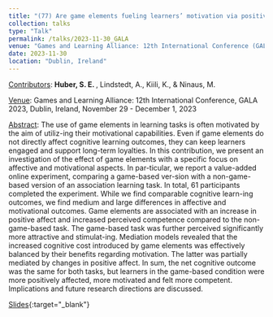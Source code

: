 ```yaml
---
title: "(77) Are game elements fueling learners’ motivation via positive affect?"
collection: talks
type: "Talk"
permalink: /talks/2023-11-30_GALA
venue: "Games and Learning Alliance: 12th International Conference (GALA 2023)"
date: 2023-11-30
location: "Dublin, Ireland"
---
```


<u>Contributors</u>: <b>Huber, S. E. </b>, Lindstedt, A., Kiili, K., & Ninaus, M.

<u>Venue</u>: Games and Learning Alliance: 12th International Conference, GALA 2023, Dublin, Ireland, November 29 - December 1, 2023

<u>Abstract</u>: The use of game elements in learning tasks is often motivated by the aim of utiliz-ing their motivational capabilities. Even if game elements do not directly affect cognitive learning outcomes, they can keep learners engaged and support long-term loyalties. In this contribution, we present an investigation of the effect of game elements with a specific focus on affective and motivational aspects. In par-ticular, we report a value-added online experiment, comparing a game-based ver-sion with a non-game-based version of an association learning task. In total, 61 participants completed the experiment. While we find comparable cognitive learn-ing outcomes, we find medium and large differences in affective and motivational outcomes. Game elements are associated with an increase in positive affect and increased perceived competence compared to the non-game-based task. The game-based task was further perceived significantly more attractive and stimulat-ing. Mediation models revealed that the increased cognitive cost introduced by game elements was effectively balanced by their benefits regarding motivation. The latter was partially mediated by changes in positive affect. In sum, the net cognitive outcome was the same for both tasks, but learners in the game-based condition were more positively affected, more motivated and felt more competent. Implications and future research directions are discussed.

[Slides](https://stefaneha.github.io/files/2023-11-30_GALA.pdf){:target="_blank"}